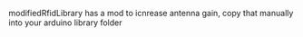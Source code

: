 modifiedRfidLibrary has a mod to icnrease antenna gain, copy that manually into your arduino library folder
